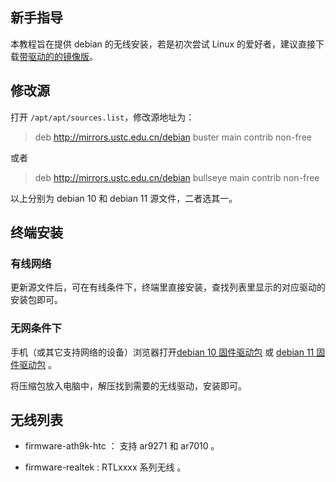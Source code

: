## 新手指导

本教程旨在提供 debian 的无线安装，若是初次尝试 Linux 的爱好者，建议直接下载[带驱动的的镜像版](https://mirrors.ustc.edu.cn/debian-cdimage/unofficial/non-free/cd-including-firmware/10.3.0-live%2Bnonfree/amd64/iso-hybrid/)。

## 修改源

打开 `/apt/apt/sources.list`，修改源地址为：

> deb http://mirrors.ustc.edu.cn/debian buster main contrib non-free

或者

> deb http://mirrors.ustc.edu.cn/debian bullseye main contrib non-free


以上分别为 debian 10 和 debian 11 源文件，二者选其一。

## 终端安装

### 有线网络

更新源文件后，可在有线条件下，终端里直接安装，查找列表里显示的对应驱动的安装包即可。

### 无网条件下

手机（或其它支持网络的设备）浏览器打开[debian 10 固件驱动包](https://mirrors.ustc.edu.cn/debian-cdimage/unofficial/non-free/firmware/buster/current/firmware.zip) 或 [debian 11 固件驱动包](https://mirrors.ustc.edu.cn/debian-cdimage/unofficial/non-free/firmware/bullseye/current/firmware.zip) 。

将压缩包放入电脑中，解压找到需要的无线驱动，安装即可。

## 无线列表

- firmware-ath9k-htc ： 支持 ar9271 和 ar7010 。

- firmware-realtek :  RTLxxxx 系列无线 。
